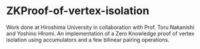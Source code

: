 # ZKProof-of-vertex-isolation
Work done at Hiroshima University in collaboration with Prof. Toru Nakanishi and Yoshino HIromi. An implementation of a Zero Knowledge proof of vertex isolation using accumulators and a few bilinear pairing operations.
